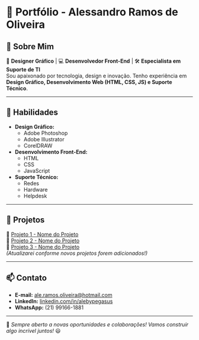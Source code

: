 # 💼 Portfólio - Alessandro Ramos de Oliveira

## 👋 Sobre Mim
🎨 **Designer Gráfico** | 💻 **Desenvolvedor Front-End** | 🛠️ **Especialista em Suporte de TI**  
Sou apaixonado por tecnologia, design e inovação. Tenho experiência em **Design Gráfico, Desenvolvimento Web (HTML, CSS, JS) e Suporte Técnico**.

---

## 🚀 Habilidades
- **Design Gráfico:** 
  - Adobe Photoshop
  - Adobe Illustrator
  - CorelDRAW
- **Desenvolvimento Front-End:**
  - HTML
  - CSS
  - JavaScript
- **Suporte Técnico:**
  - Redes
  - Hardware
  - Helpdesk

---

## 📂 Projetos
🔹 [Projeto 1 - Nome do Projeto](#)  
🔹 [Projeto 2 - Nome do Projeto](#)  
🔹 [Projeto 3 - Nome do Projeto](#)  
*(Atualizarei conforme novos projetos forem adicionados!)*

---

## 📫 Contato
- **E-mail:** [ale.ramos.oliveira@hotmail.com](mailto:ale.ramos.oliveira@hotmail.com)  
- **LinkedIn:** [linkedin.com/in/alebypegasus](https://linkedin.com/in/alebypegasus)  
- **WhatsApp:** (21) 99166-1881  

---

🚀 *Sempre aberto a novas oportunidades e colaborações! Vamos construir algo incrível juntos!* 😃
